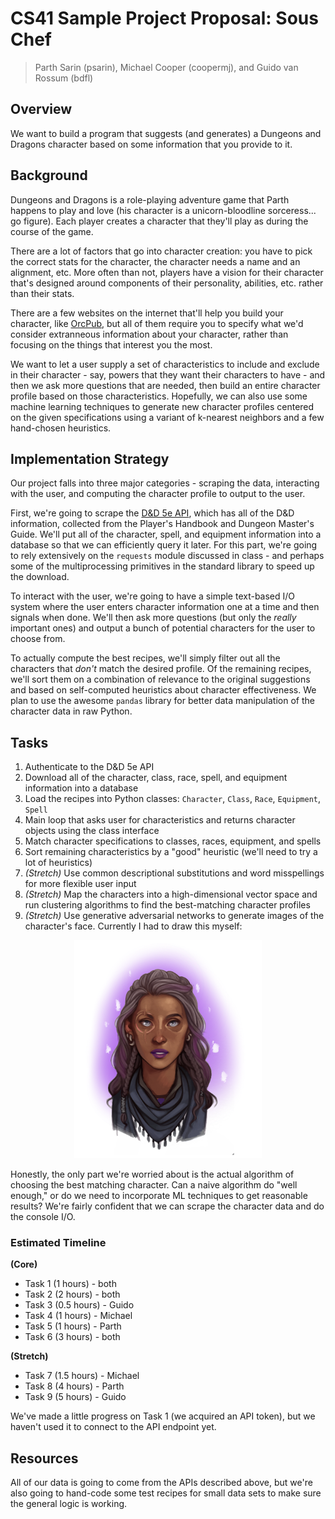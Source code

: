 # CS41 Sample Project Proposal: Sous Chef

> Parth Sarin (psarin), Michael Cooper (coopermj), and Guido van Rossum (bdfl)


## Overview

We want to build a program that suggests (and generates) a Dungeons and Dragons character based on some information that you provide to it.

## Background

Dungeons and Dragons is a role-playing adventure game that Parth happens to play and love (his character is a unicorn-bloodline sorceress... go figure). Each player creates a character that they'll play as during the course of the game.

There are a lot of factors that go into character creation: you have to pick the correct stats for the character, the character needs a name and an alignment, etc. More often than not, players have a vision for their character that's designed around components of their personality, abilities, etc. rather than their stats.

There are a few websites on the internet that'll help you build your character, like [OrcPub](https://orcpub2.com/pages/dnd/5e/newb-character-builder), but all of them require you to specify what we'd consider extranneous information about your character, rather than focusing on the things that interest you the most.

We want to let a user supply a set of characteristics to include and exclude in their character - say, powers that they want their characters to have - and then we ask more questions that are needed, then build an entire character profile based on those characteristics. Hopefully, we can also use some machine learning techniques to generate new character profiles centered on the given specifications using a variant of k-nearest neighbors and a few hand-chosen heuristics.


## Implementation Strategy

Our project falls into three major categories - scraping the data, interacting with the user, and computing the character profile to output to the user.

First, we're going to scrape the [D&D 5e API](http://www.dnd5eapi.co/), which has all of the D&D information, collected from the Player's Handbook and Dungeon Master's Guide. We'll put all of the character, spell, and equipment information into a database so that we can efficiently query it later. For this part, we're going to rely extensively on the `requests` module discussed in class - and perhaps some of the multiprocessing primitives in the standard library to speed up the download.

To interact with the user, we're going to have a simple text-based I/O system where the user enters character information one at a time and then signals when done. We'll then ask more questions (but only the *really* important ones) and output a bunch of potential characters for the user to choose from.

To actually compute the best recipes, we'll simply filter out all the characters that *don't* match the desired profile. Of the remaining recipes, we'll sort them on a combination of relevance to the original suggestions and based on self-computed heuristics about character effectiveness. We plan to use the awesome `pandas` library for better data manipulation of the character data in raw Python.


## Tasks

1. Authenticate to the D&D 5e API
2. Download all of the character, class, race, spell, and equipment information into a database
3. Load the recipes into Python classes: `Character`, `Class`, `Race`, `Equipment`, `Spell`
4. Main loop that asks user for characteristics and returns character objects using the class interface
5. Match character specifications to classes, races, equipment, and spells
6. Sort remaining characteristics by a "good" heuristic (we'll need to try a lot of heuristics)
7. *(Stretch)* Use common descriptional substitutions and word misspellings for more flexible user input
8. *(Stretch)* Map the characters into a high-dimensional vector space and run clustering algorithms to find the best-matching character profiles
9. *(Stretch)* Use generative adversarial networks to generate images of the character's face. Currently I had to draw this myself:
<p align="center">
	<img src="Kali.png" style="max-width: 300px" alt="Parth's D&D Character." />
</p>

Honestly, the only part we're worried about is the actual algorithm of choosing the best matching character. Can a naive algorithm do "well enough," or do we need to incorporate ML techniques to get reasonable results? We're fairly confident that we can scrape the character data and do the console I/O.


### Estimated Timeline

**(Core)**

* Task 1 (1 hours) - both
* Task 2 (2 hours) - both
* Task 3 (0.5 hours) - Guido
* Task 4 (1 hours) - Michael
* Task 5 (1 hours) - Parth
* Task 6 (3 hours) - both

**(Stretch)**

* Task 7 (1.5 hours) - Michael
* Task 8 (4 hours) - Parth
* Task 9 (5 hours) - Guido

We've made a little progress on Task 1 (we acquired an API token), but we haven't used it to connect to the API endpoint yet.


## Resources

All of our data is going to come from the APIs described above, but we're also going to hand-code some test recipes for small data sets to make sure the general logic is working. 